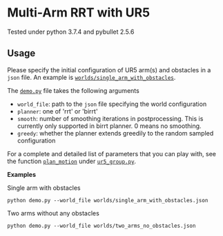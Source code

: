 # Multi-Arm RRT with UR5
Tested under python 3.7.4 and pybullet 2.5.6

## Usage
Please specify the initial configuration of UR5 arm(s) and obstacles in a `json` file. 
An example is [`worlds/single_arm_with_obstacles`](worlds/single_arm_with_obstacles.json).

The [`demo.py`](demo.py) file takes the following arguments
- `world_file`: path to the `json` file specifying the world configuration
- `planner`: one of 'rrt' or 'birrt'
- `smooth`: number of smoothing iterations in postprocessing. This is currently only supported in 
birrt planner. 0 means no smoothing.
- `greedy`: whether the planner extends greedily to the random sampled configuration

For a complete and detailed list of parameters that you can play with, 
see the function [`plan_motion`](https://github.com/jingxixu/multi-arm-rrt/blob/acc203b5f5004b04928cd07b641596ae73758ab0/ur5_group.py#L109)
under [`ur5_group.py`](ur5_group.py).

__Examples__

Single arm with obstacles
```
python demo.py --world_file worlds/single_arm_with_obstacles.json
```

Two arms without any obstacles
```
python demo.py --world_file worlds/two_arms_no_obstacles.json
```